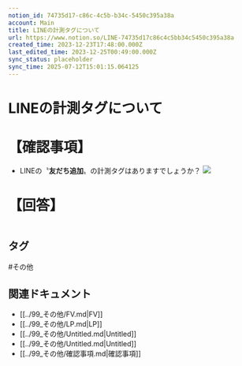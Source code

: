 ```yaml
---
notion_id: 74735d17-c86c-4c5b-b34c-5450c395a38a
account: Main
title: LINEの計測タグについて
url: https://www.notion.so/LINE-74735d17c86c4c5bb34c5450c395a38a
created_time: 2023-12-23T17:48:00.000Z
last_edited_time: 2023-12-25T00:49:00.000Z
sync_status: placeholder
sync_time: 2025-07-12T15:01:15.064125
---
```

# LINEの計測タグについて

# 【確認事項】
-  LINEの〝**友だち追加**〟の計測タグはありますでしょうか？
![](https://prod-files-secure.s3.us-west-2.amazonaws.com/736adce6-a3a4-4a64-9f74-d9aa055c96d2/c05dbbdb-3278-4fea-93ca-24b3560ae205/Untitled.png?X-Amz-Algorithm=AWS4-HMAC-SHA256&X-Amz-Content-Sha256=UNSIGNED-PAYLOAD&X-Amz-Credential=ASIAZI2LB4663IXLMPBN%2F20250719%2Fus-west-2%2Fs3%2Faws4_request&X-Amz-Date=20250719T042343Z&X-Amz-Expires=3600&X-Amz-Security-Token=IQoJb3JpZ2luX2VjEIT%2F%2F%2F%2F%2F%2F%2F%2F%2F%2FwEaCXVzLXdlc3QtMiJIMEYCIQC506G%2F0XFTyNxOXbo1V3YQjwafQKcx0aUqjOMsF%2F4JLQIhAJYLvMyBPrnwBifuX1wkwAqKWQbLoJzQk%2FJo8hZIUXxIKogECJ3%2F%2F%2F%2F%2F%2F%2F%2F%2F%2FwEQABoMNjM3NDIzMTgzODA1IgxkaeFFVb2wJdq8Tgwq3APCP4%2BTS5XLHelQ5FXv%2BLS0p2Mj%2FidRilhC%2F23OmBQV0OWBxuoi0KoDwmw5tgq9xigyPg72KKqFWkxIJj4hljFbCCU%2BpFOGKavF2aTkcKgYYDDCqALxWGRtlPj113owNmjiozY6TZb4f31NAwL3AxjSAxs%2FfafeL2JmmFk7wEwcarasjVX9I9fIw6%2BquAYDH7%2BrJNKqPcDCMDmx6cOYL0k8YSZDb7q59gExdleTlAAgglpEsjc1mUIq5iVONYUzj5fdMxAV4X7v5BQz2dB5%2BOty7ChxlDdwmqg9ArZZmexM3th63aR8%2Fx6wMsXnefUOFgqEz37az1WFJeatEhFCbFvXovGvYvJPHkIMLjmU3RgULMctnGyqhJeuCJbhvkBwp4rKzzxHPk1Hnob2Fc%2BuxYXm843T8NxnS2DDwB2BWRg5xFUZc3SmltMP3ZPlR3GxYBx%2B%2BFl%2FUiTHWsbOwoN5mT8grA34gaHzmuKISckHhEsD1pHRwk3rv7Qo4WEv2oNgOZAs5OdyJuUe1qt6JnAPMJ5uulBpQH0keByQdOSlUBWOtNXc%2FbPkguueURVTDKthV%2BDWG2eTHHBZgfSiCkfIkZevllcpd6qLK%2FqaEihhV7stWStCsGMaRCIW49abAjDiquzDBjqkAXcUYWqh77FPWLIAuu%2FIoIWUwmp10qtd%2Bv2F9ULukndIVT9sKXwXa60s4jAskQL96oAgdqTxTtqp2LPhewBYd1P1tnBEGH7SM1vRwQKDYE5ioWy7Ukfu6T3pmrK6Y8kLyL5d8fpw1X3nJALKBMz9p2OyOFUkXwgdysY4Jl%2F2djT1wWHxTnSf4lr64hD837LPG1sBEYvTpN03sOcR3S%2BbIMAt5gXs&X-Amz-Signature=2572d5f602eebb944e2238c34f5a3784a6f29a3d3fc9217938fe8f81989f2171&X-Amz-SignedHeaders=host&x-amz-checksum-mode=ENABLED&x-id=GetObject)
# 【回答】
```plain text

```

## タグ

#その他 

## 関連ドキュメント

- [[../99_その他/FV.md|FV]]
- [[../99_その他/LP.md|LP]]
- [[../99_その他/Untitled.md|Untitled]]
- [[../99_その他/Untitled.md|Untitled]]
- [[../99_その他/確認事項.md|確認事項]]
